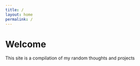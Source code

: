 ```yaml
---
title: /
layout: home
permalink: /
---
```


# Welcome

This site is a compilation of my random thoughts and projects
